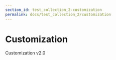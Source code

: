 ```yaml
---
section_id: test_collection_2-customization
permalink: docs/test_collection_2/customization
---
```


# Customization

Customization v2.0
